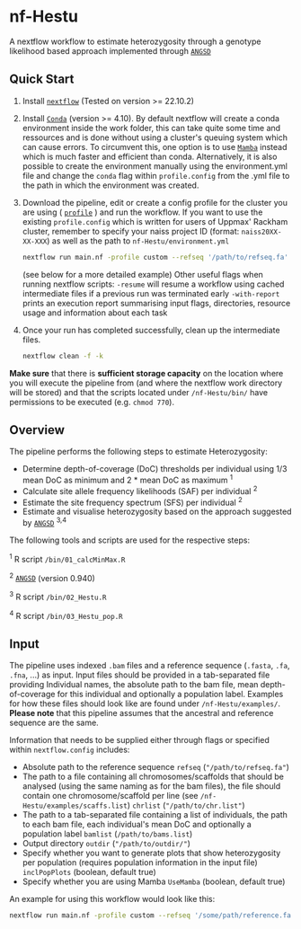 # nf-Hestu
A nextflow workflow to estimate heterozygosity through a genotype likelihood based approach implemented through [`ANGSD`](https://github.com/ANGSD/angsd)

## Quick Start

1. Install [`nextflow`](https://www.nextflow.io/) (Tested on version >= 22.10.2)
2. Install [`Conda`](https://conda.io/miniconda.html) (version >= 4.10). By default nextflow will create a conda environment inside the work folder, this can take quite some time and ressources and is done without using a cluster's queuing system which can cause errors. To circumvent this, one option is to use [`Mamba`](https://github.com/mamba-org/mamba) instead which is much faster and efficient than conda. Alternatively, it is also possible to create the environment manually using the environment.yml file and change the `conda` flag within `profile.config` from the .yml file to the path in which the environment was created.
3. Download the pipeline, edit or create a config profile for the cluster you are using ( [`profile`]( https://www.nextflow.io/docs/latest/config.html#config-profiles) ) and run the workflow. If you want to use the existing `profile.config` which is written for users of Uppmax' Rackham cluster, remember to specify your naiss project ID (format: `naiss20XX-XX-XXX`) as well as the path to `nf-Hestu/environment.yml`

    ```bash
    nextflow run main.nf -profile custom --refseq '/path/to/refseq.fa' --chrlist '/path/to/chr.list' --bamlist '/path/to/bams.list' --outdir '/path/to/outdir/'
    ```
   (see below for a more detailed example)
   Other useful flags when running nextflow scripts:
   `-resume` will resume a workflow using cached intermediate files if a previous run was terminated early
   `-with-report` prints an execution report summarising input flags, directories, resource usage and information about each task
4. Once your run has completed successfully, clean up the intermediate files.

    ```bash
    nextflow clean -f -k
    ```
**Make sure** that there is **sufficient storage capacity** on the location where you will execute the pipeline from (and where the nextflow work directory will be stored) and that the scripts located under `/nf-Hestu/bin/` have permissions to be executed (e.g. `chmod 770`).

## Overview

The pipeline performs the following steps to estimate Heterozygosity:

* Determine depth-of-coverage (DoC) thresholds per individual using 1/3 mean DoC as minimum and 2 * mean DoC as maximum <sup>1</sup>
* Calculate site allele frequency likelihoods (SAF) per individual <sup>2</sup>
* Estimate the site frequency spectrum (SFS) per individual <sup>2</sup>
* Estimate and visualise heterozygosity based on the approach suggested by [`ANGSD`](https://popgen.dk/angsd/index.php/Heterozygosity) <sup>3,4</sup>

The following tools and scripts are used for the respective steps:

<sup>1</sup> R script `/bin/01_calcMinMax.R`

<sup>2</sup> [`ANGSD`](https://github.com/ANGSD/angsd) (version 0.940)

<sup>3</sup> R script `/bin/02_Hestu.R`

<sup>4</sup> R script `/bin/03_Hestu_pop.R`

## Input

The pipeline uses indexed `.bam` files and a reference sequence (`.fasta`, `.fa`, `.fna`, ...) as input.
Input files should be provided in a tab-separated file providing Individual names, the absolute path to the bam file, mean depth-of-coverage for this individual and optionally a population label. Examples for how these files should look like are found under `/nf-Hestu/examples/`. **Please note** that this pipeline assumes that the ancestral and reference sequence are the same.

Information that needs to be supplied either through flags or specified within `nextflow.config` includes:
* Absolute path to the reference sequence `refseq` (`"/path/to/refseq.fa"`)
* The path to a file containing all chromosomes/scaffolds that should be analysed (using the same naming as for the bam files), the file should contain one chromosome/scaffold per line (see `/nf-Hestu/examples/scaffs.list`) `chrlist` (`"/path/to/chr.list"`)
* The path to a tab-separated file containing a list of individuals, the path to each bam file, each individual's mean DoC and optionally a population label `bamlist` (`/path/to/bams.list`)
* Output directory `outdir` (`"/path/to/outdir/"`)
* Specify whether you want to generate plots that show heterozygosity per population (requires population information in the input file) `inclPopPlots` (boolean, default true)
* Specify whether you are using Mamba `UseMamba` (boolean, default true)

An example for using this workflow would look like this:
```bash
nextflow run main.nf -profile custom --refseq '/some/path/reference.fa' --chrlist '/some/path/chrs.list' --bamlist '/some/path/bams_pop.list' --outdir '/some/path/output/' -resume -with-report nf-Hestu_run1.html
```
